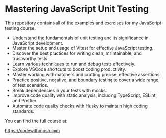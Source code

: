 # Mastering JavaScript Unit Testing

This repository contains all of the examples and exercises for my JavaScript testing course.

* Understand the fundamentals of unit testing and its significance in JavaScript development.
* Master the setup and usage of Vitest for effective JavaScript testing.
* Discover the best practices for writing clean, maintainable, and trustworthy tests.
* Learn various techniques to run and debug tests effectively.
* Explore VSCode shortcuts to boost coding productivity.
* Master working with matchers and crafting precise, effective assertions.
* Practice positive, negative, and boundary testing to cover a wide range of test scenarios.
* Break dependencies in your tests with mocks.
* Improve code quality with static analysis, including TypeScript, ESLint, and Prettier.
* Automate code quality checks with Husky to maintain high coding standards.


You can find the full course at: 

https://codewithmosh.com
